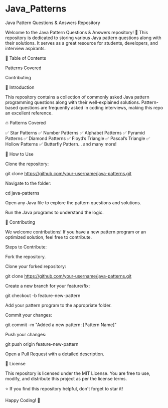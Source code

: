 # Java_Patterns
Java Pattern Questions & Answers Repository

  

Welcome to the Java Pattern Questions & Answers repository! 🎉 This repository is dedicated to storing various Java pattern questions along with their solutions. It serves as a great resource for students, developers, and interview aspirants.

📌 Table of Contents

Patterns Covered

Contributing


🚀 Introduction

This repository contains a collection of commonly asked Java pattern programming questions along with their well-explained solutions. Pattern-based questions are frequently asked in coding interviews, making this repo an excellent reference.

🔥 Patterns Covered

✅ Star Patterns
✅ Number Patterns
✅ Alphabet Patterns
✅ Pyramid Patterns
✅ Diamond Patterns
✅ Floyd’s Triangle
✅ Pascal’s Triangle
✅ Hollow Patterns
✅ Butterfly Pattern... and many more!

📖 How to Use

Clone the repository:

git clone https://github.com/your-username/java-patterns.git

Navigate to the folder:

cd java-patterns

Open any Java file to explore the pattern questions and solutions.

Run the Java programs to understand the logic.

🤝 Contributing

We welcome contributions! If you have a new pattern program or an optimized solution, feel free to contribute.

Steps to Contribute:

Fork the repository.

Clone your forked repository:

git clone https://github.com/your-username/java-patterns.git

Create a new branch for your feature/fix:

git checkout -b feature-new-pattern

Add your pattern program to the appropriate folder.

Commit your changes:

git commit -m "Added a new pattern: [Pattern Name]"

Push your changes:

git push origin feature-new-pattern

Open a Pull Request with a detailed description.

📜 License

This repository is licensed under the MIT License. You are free to use, modify, and distribute this project as per the license terms.

⭐ If you find this repository helpful, don't forget to star it!

Happy Coding! 🚀

